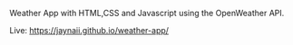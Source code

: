 Weather App with HTML,CSS and Javascript using the OpenWeather API.

Live:  https://jaynaii.github.io/weather-app/
